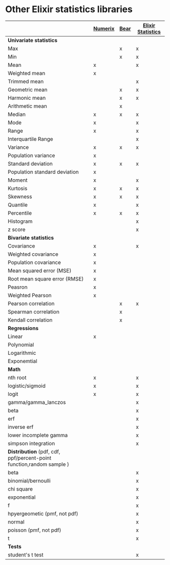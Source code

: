 # Other Elixir statistics libraries

|                                  | [Numerix](https://github.com/safwank/Numerix) | [Bear](https://github.com/folsom-project/bear)   | [Elixir Statistics](https://github.com/msharp/elixir-statistics) |
|----------------------------------|---------|--------|-------------------|
| **Univariate statistics**        |         |        |                   |
| Max                              |         |  x     |           x       |
| Min                              |         |  x     |           x       |
| Mean                             |   x     |        |           x       |
| Weighted mean                    |   x     |        |                   |
| Trimmed mean                     |         |        |           x       |
| Geometric mean                   |         |  x     |           x       |
| Harmonic mean                    |         |  x     |           x       |
| Arithmetic mean                  |         |  x     |                   |
| Median                           |   x     |  x     |           x       |
| Mode                             |   x     |        |           x       |
| Range                            |   x     |        |           x       |
| Interquartile Range              |         |        |           x       |
| Variance                         |   x     |  x     |           x       | 
| Population variance              |   x     |        |                   | 
| Standard deviation               |   x     |  x     |           x       |
| Population standard deviation    |   x     |        |                   |
| Moment                           |   x     |        |          x        |
| Kurtosis                         |   x     |  x     |          x        |
| Skewness                         |   x     |  x     |          x        |
| Quantile                         |   x     |        |          x        |
| Percentile                       |   x     |  x     |          x        |
| Histogram                        |         |        |          x        |
| z score                          |         |        |          x        |
| **Bivariate statistics**         |         |        |                   |
| Covariance                       |   x     |        |          x        |
| Weighted covariance              |   x     |        |                   |
| Population covariance            |   x     |        |                   |
| Mean squared error (MSE)         |   x     |        |                   |
| Root mean square error (RMSE)    |   x     |        |                   |
| Peasron                          |   x     |        |                   |
| Weighted Pearson                 |   x     |        |                   |
| Pearson correlation              |         |  x     |          x        |
| Spearman correlation             |         |  x     |                   |
| Kendall correlation              |         |  x     |                   |
| **Regressions**                  |         |        |                   |
| Linear                           |   x     |        |                   |
| Polynomial                       |         |        |                   |
| Logarithmic                      |         |        |                   |
| Exponemtial                      |         |        |                   |
| **Math**                         |         |        |                   |
| nth root                         |   x     |        |  x                |
| logistic/sigmoid                 |   x     |        |  x                |
| logit                            |   x     |        |  x                |
| gamma/gamma_lanczos              |         |        |  x                |
| beta                             |         |        |  x                |
| erf                              |         |        |  x                |
| inverse erf                      |         |        |  x                |
| lower incomplete gamma           |         |        |  x                |
| simpson integration              |         |        |  x                |
| **Distribution** (pdf, cdf, ppf/percent-point function,random sample )                 |         |        |                   |
| beta                             |         |        |    x              |
| binomial/bernoulli               |         |        |    x              |
| chi square                       |         |        |    x              |
| exponential                      |         |        |    x              |
| f                                |         |        |    x              |
| hpyergeometic (pmf, not pdf)     |         |        |    x              |
| normal                           |         |        |    x              |
| poisson (pmf, not pdf)           |         |        |    x              |
| t                                |         |        |    x              |
| **Tests**                        |         |        |                   |
| student's t test                 |         |        |    x              |
